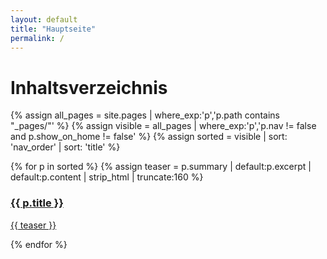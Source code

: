 ```yaml
---
layout: default
title: "Hauptseite"
permalink: /
---
```


# Inhaltsverzeichnis

{% assign all_pages = site.pages | where_exp:'p','p.path contains "_pages/"' %}
{% assign visible = all_pages | where_exp:'p','p.nav != false and p.show_on_home != false' %}
{% assign sorted = visible | sort: 'nav_order' | sort: 'title' %}

<div class="grid">
  {% for p in sorted %}
    {% assign teaser = p.summary | default:p.excerpt | default:p.content | strip_html | truncate:160 %}
    <a class="card" href="{{ p.url }}">
      <h3>{{ p.title }}</h3>
      <p>{{ teaser }}</p>
    </a>
  {% endfor %}
</div>